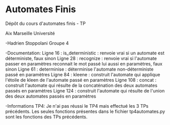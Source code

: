 # Automates Finis

Dépôt du cours d'automates finis - TP

Aix Marseille Université

-Hadrien Stoppolani Groupe 4

-Documentation:
    Ligne 16 : is_deterministic : renvoie vrai si un automate est déterministe, faux sinon
    Ligne 28 : recognize : renvoie vrai si l'automate passer en paramètres reconnait le mot passé lui aussi en paramètres, faux sinon
    Ligne 61 : determinise : déterminise l'automate non-déterministe passé en paramètres
    Ligne 84 : kleene : construit l'automate qui applique l'étoile de kleen de l'automate passé en paramètres
    Ligne 108 : concat : construit l'automate qui résulte de la concaténation des deux automates passés en paramètres
    Ligne 124 : construit l'automate qui résulte de l'union des deux automates passés en paramètres

-Informations TP4:
    Je n'ai pas réussi le TP4 mais effectué les 3 TPs précédents. Les seules fonctions présentes dans le fichier tp4automates.py sont les fonctions des TPs précédents.